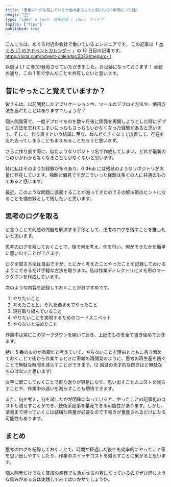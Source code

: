 ```yaml
---
title: "思考のログを残しておくと色々捗ることに気づいた1年間だった話"
emoji: "👨‍🎓"
type: "idea" # tech: 技術記事 / idea: アイデア
topics: ["Tips"]
published: true
---
```


こんにちは。めぐろ付近の会社で働いているエンジニアです。
この記事は「 [めぐろ LT のアドベントカレンダー](https://qiita.com/advent-calendar/2023/meguro-lt) 」の 12 日目の記事です。
https://qiita.com/advent-calendar/2023/meguro-lt

以前は LT に参加/登壇させていただきました。お世話になっております！
表題の通り、この 1 年で学んだことを共有したいと思います。

## 昔にやったこと覚えていますか？

皆さんは、以前開発したアプリケーションや、ツールのデプロイ方法や、使用方法を忘れたことはありますでしょうか？

個人開発等で、一度デプロイものを数ヶ月後に開発を再開しようとした時にデプロイ方法を忘れてしまいにっちもさっちもいかなくなった経験があると思います。そして、作り直すという結論に至り、めんどくさくなって放置して、存在を忘れ去ってしまうこともままあることだろうと思います。

さらに作り直す際に、似たようなリポジトリ名で作成してしまい、どれが最新のものかがわからなくなることも少なくないと思います。

特に私はそのような経験が多々あり、GitHub には残骸のようなリポジトリが大量に存在しています。独断と偏見ですがこういった経験は多くの人に共通のものであると感じます。

最近、このような問題に直面することが減ってきたのでその解決策のヒントになることを備忘録として残したいと思います。

## 思考のログを取る

と言うことで前述の問題を解決する手段として、思考のログを残すことを推したいと思います。

思考のログを残しておくことで、後で何を考え、何を行い、何ができたかを簡単に思い出すことができます。

ログを取る方法は自由ですが、とにかく考えたことやったことを記録しておけるようにできるだけ手軽な方法を取ります。私は作業ディレクトリにメモ用のマークダウンを作成しています。

次のような内容を記録しておくことがおすすめです。

1. やりたいこと
2. 考えたことと、それを踏まえてやったこと
3. 現在取り組んでいること
4. やりたいことを実現するためのコードスニペット
5. やらないと決めたこと

作業中は常にこのマークダウンを開いておき、上記のものを全て書き留めておきます。

特に 5 番のものが重要だと考えていて、やらないことを理由とともに書き留めておくことで後から作業するときに車輪の再開発のように、思考の再生産を防ぐことで無駄な時間を減らすことができます。(2 回目の天才的な閃きほど無駄なものはないと思います)

文字に起こしておくことで振り返りが容易になり、思い出すことのコストを減らすことや、作業中の迷いを減らすことも期待できます。

また、何を考え、何を試したかが明確になっていると、やったことの記事化のコストも減らすことができ、技術系記事を量産できる可能性があります。しかし、清書まで持っていくには結構な熱量が必要なので下書きが量産されるだけになる可能性もあります。

## まとめ

思考のログを記録しておくことで、時間が経過した後でも効率的にやったこと等を思い出しやすくしたり、作業のスイッチコストを減らすことに繋がると思います。

個人開発だけでなく普段の業務でも活かせる内容になっているのでぜひ同じような悩みがある方は実践してみてはいかがでしょうか。
